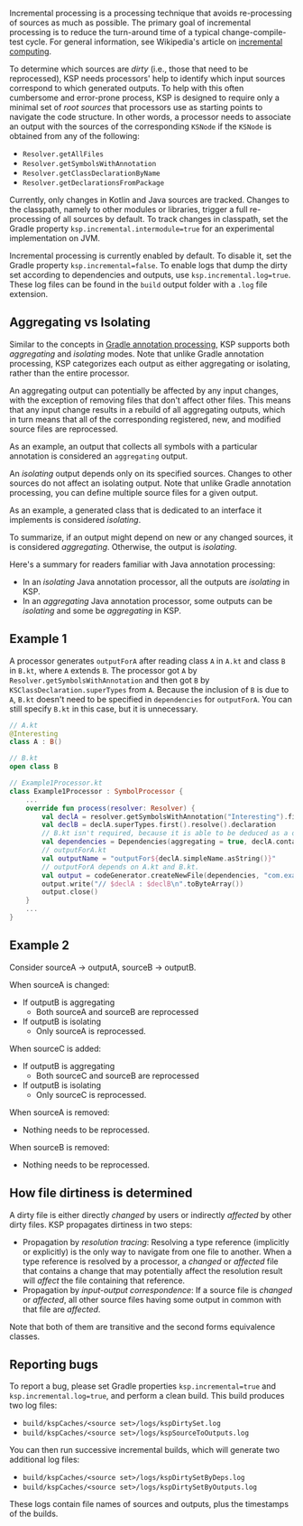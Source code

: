 [//]: # (title: 增量处理)

Incremental processing is a processing technique that avoids re-processing of sources as much as possible.
The primary goal of incremental processing is to reduce the turn-around time of a typical change-compile-test cycle.
For general information, see Wikipedia's article on [incremental computing](https://en.wikipedia.org/wiki/Incremental_computing).

To determine which sources are _dirty_ (i.e., those that need to be reprocessed), KSP needs
processors' help to identify which input sources correspond to which generated outputs.
To help with this often cumbersome and error-prone process, KSP is designed to require only a minimal
set of _root sources_ that processors use as starting points to navigate the code structure. In other
words, a processor needs to associate an output with the sources of the corresponding `KSNode` if the
`KSNode` is obtained from any of the following:
* `Resolver.getAllFiles`
* `Resolver.getSymbolsWithAnnotation`
* `Resolver.getClassDeclarationByName`
* `Resolver.getDeclarationsFromPackage`

Currently, only changes in Kotlin and Java sources are tracked. Changes to the classpath, namely to other modules
or libraries, trigger a full re-processing of all sources by default. To track changes in classpath, set the Gradle property
`ksp.incremental.intermodule=true` for an experimental implementation on JVM.

Incremental processing is currently enabled by default. To disable it, set the Gradle property
`ksp.incremental=false`. To enable logs that dump the dirty set according to dependencies and
outputs, use `ksp.incremental.log=true`. These log files can be found in the `build` output folder with a `.log` file extension.

## Aggregating vs Isolating

Similar to the concepts in [Gradle annotation processing](https://docs.gradle.org/current/userguide/java_plugin.html#sec:incremental_annotation_processing),
KSP supports both _aggregating_ and _isolating_ modes. Note that unlike Gradle annotation processing,
KSP categorizes each output as either aggregating or isolating, rather than the entire processor.

An aggregating output can potentially be affected by any input changes, with the exception of removing files that don't affect
other files. This means that any input change results in a rebuild of all aggregating outputs,
which in turn means that all of the corresponding registered, new, and modified source files are reprocessed.

As an example, an output that collects all symbols with a particular annotation is considered an `aggregating` output.

An _isolating_ output depends only on its specified sources. Changes to other sources do not affect an isolating output.
Note that unlike Gradle annotation processing, you can define multiple source files for a given output.

As an example, a generated class that is dedicated to an interface it implements is considered *isolating*.

To summarize, if an output might depend on new or any changed sources, it is considered *aggregating*. Otherwise, the output is *isolating*.

Here's a summary for readers familiar with Java annotation processing:
* In an _isolating_ Java annotation processor, all the outputs are _isolating_ in KSP.
* In an _aggregating_ Java annotation processor, some outputs can be _isolating_ and some be
_aggregating_ in KSP.

## Example 1

A processor generates `outputForA` after reading class `A` in `A.kt` and class `B` in `B.kt`,
where `A` extends `B`. The processor got `A` by `Resolver.getSymbolsWithAnnotation` and then got
`B` by `KSClassDeclaration.superTypes` from `A`. Because the inclusion of `B` is due to `A`,
`B.kt` doesn't need to be specified in `dependencies` for `outputForA`. You can still specify `B.kt` in this case, but it is unnecessary.

```kotlin
// A.kt
@Interesting
class A : B()

// B.kt
open class B

// Example1Processor.kt
class Example1Processor : SymbolProcessor {
    ...
    override fun process(resolver: Resolver) {
        val declA = resolver.getSymbolsWithAnnotation("Interesting").first() as KSClassDeclaration
        val declB = declA.superTypes.first().resolve().declaration
        // B.kt isn't required, because it is able to be deduced as a dependency by KSP.
        val dependencies = Dependencies(aggregating = true, declA.containingFile!!)
        // outputForA.kt
        val outputName = "outputFor${declA.simpleName.asString()}"
        // outputForA depends on A.kt and B.kt.
        val output = codeGenerator.createNewFile(dependencies, "com.example", outputName, "kt")
        output.write("// $declA : $declB\n".toByteArray())
        output.close()
    }
    ...
}
```

## Example 2

Consider sourceA -> outputA, sourceB -> outputB.

When sourceA is changed:
* If outputB is aggregating
  * Both sourceA and sourceB are reprocessed
* If outputB is isolating
  * Only sourceA is reprocessed.

When sourceC is added:
* If outputB is aggregating
  * Both sourceC and sourceB are reprocessed
* If outputB is isolating
  * Only sourceC is reprocessed.

When sourceA is removed:
* Nothing needs to be reprocessed.

When sourceB is removed:
* Nothing needs to be reprocessed.

## How file dirtiness is determined

A dirty file is either directly _changed_ by users or indirectly _affected_ by other dirty files. KSP propagates dirtiness in two steps:
* Propagation by _resolution tracing_:
  Resolving a type reference (implicitly or explicitly) is the only way to navigate from one file
  to another. When a type reference is resolved by a processor, a _changed_ or _affected_ file that
  contains a change that may potentially affect the resolution result will _affect_ the file
  containing that reference.
* Propagation by _input-output correspondence_:
  If a source file is _changed_ or _affected_, all other source files having some output in common
  with that file are _affected_.

Note that both of them are transitive and the second forms equivalence classes.

## Reporting bugs

To report a bug, please set Gradle properties `ksp.incremental=true` and `ksp.incremental.log=true`,
and perform a clean build. This build produces two log files:

* `build/kspCaches/<source set>/logs/kspDirtySet.log`
* `build/kspCaches/<source set>/logs/kspSourceToOutputs.log`

You can then run successive incremental builds, which will generate two additional log files:

* `build/kspCaches/<source set>/logs/kspDirtySetByDeps.log`
* `build/kspCaches/<source set>/logs/kspDirtySetByOutputs.log`

These logs contain file names of sources and outputs, plus the timestamps of the builds.
